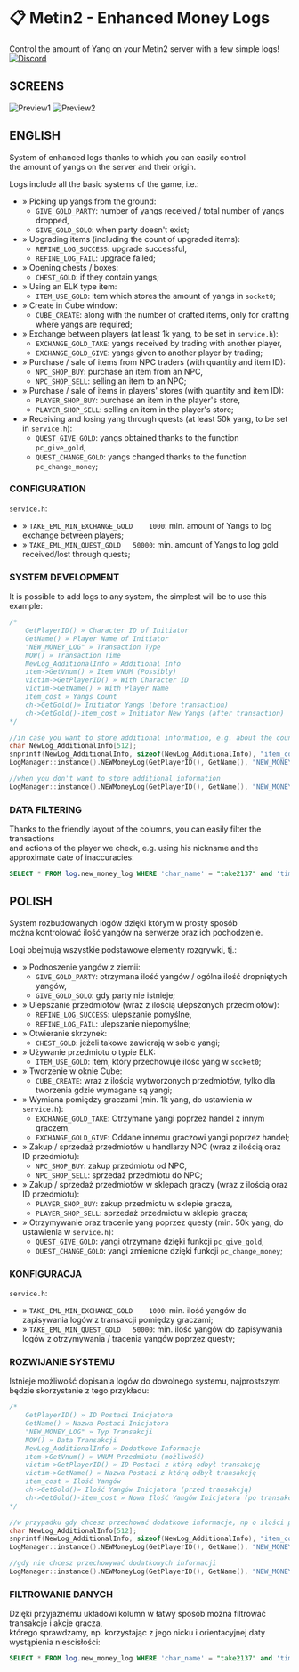 # 📋 Metin2 - Enhanced Money Logs
Control the amount of Yang on your Metin2 server with a few simple logs!  
[![Discord](https://img.shields.io/discord/748288505507217428.svg?label=&logo=discord&logoColor=ffffff&color=7389D8&labelColor=6A7EC2)](https://discord.gg/AEfuvwT)
  
## SCREENS
![Preview1](https://i.imgur.com/ujLvCyv.png)
![Preview2](https://i.imgur.com/0XyNjbR.png)
  
## ENGLISH
System of enhanced logs thanks to which you can easily control  
the amount of yangs on the server and their origin.

Logs include all the basic systems of the game, i.e.:
 - » Picking up yangs from the ground:
	- `GIVE_GOLD_PARTY`: number of yangs received / total number of yangs dropped,
	- `GIVE_GOLD_SOLO`: when party doesn't exist;
 - » Upgrading items (including the count of upgraded items):
	- `REFINE_LOG_SUCCESS`: upgrade successful,
	- `REFINE_LOG_FAIL`: upgrade failed;
 - » Opening chests / boxes:
	- `CHEST_GOLD`: if they contain yangs;
 - » Using an ELK type item:
	- `ITEM_USE_GOLD`: item which stores the amount of yangs in `socket0`;
 - » Create in Cube window:
	- `CUBE_CREATE`: along with the number of crafted items, only for crafting where yangs are required;
 - » Exchange between players (at least 1k yang, to be set in `service.h`):
	- `EXCHANGE_GOLD_TAKE`: yangs received by trading with another player,
	- `EXCHANGE_GOLD_GIVE`: yangs given to another player by trading;
 - » Purchase / sale of items from NPC traders (with quantity and item ID):
	- `NPC_SHOP_BUY`: purchase an item from an NPC,
	- `NPC_SHOP_SELL`: selling an item to an NPC;
 - » Purchase / sale of items in players' stores (with quantity and item ID):
	- `PLAYER_SHOP_BUY`: purchase an item in the player's store,
	- `PLAYER_SHOP_SELL`: selling an item in the player's store;
 - » Receiving and losing yang through quests (at least 50k yang, to be set in `service.h`):
	- `QUEST_GIVE_GOLD`: yangs obtained thanks to the function `pc_give_gold`,
	- `QUEST_CHANGE_GOLD`: yangs changed thanks to the function `pc_change_money`;
  
### CONFIGURATION
`service.h`:
 - » `TAKE_EML_MIN_EXCHANGE_GOLD	1000`: min. amount of Yangs to log exchange between players;
 - » `TAKE_EML_MIN_QUEST_GOLD	50000`: min. amount of Yangs to log gold received/lost through quests;
  
### SYSTEM DEVELOPMENT
It is possible to add logs to any system, the simplest will be to use this example: 
```cpp
/*
	GetPlayerID() » Character ID of Initiator
	GetName() » Player Name of Initiator
	"NEW_MONEY_LOG" » Transaction Type
	NOW() » Transaction Time
	NewLog_AdditionalInfo » Additional Info
	item->GetVnum() » Item VNUM (Possibly)
	victim->GetPlayerID() » With Character ID
	victim->GetName() » With Player Name
	item_cost » Yangs Count
	ch->GetGold()» Initiator Yangs (before transaction)
	ch->GetGold()-item_cost » Initiator New Yangs (after transaction)
*/

//in case you want to store additional information, e.g. about the count of the item 
char NewLog_AdditionalInfo[512];
snprintf(NewLog_AdditionalInfo, sizeof(NewLog_AdditionalInfo), "item_count: %u", item->GetCount());
LogManager::instance().NEWMoneyLog(GetPlayerID(), GetName(), "NEW_MONEY_LOG", NewLog_AdditionalInfo, item->GetVnum(), victim->GetPlayerID(), victim->GetName(), item_cost, ch->GetGold(), ch->GetGold()-item_cost);

//when you don't want to store additional information 
LogManager::instance().NEWMoneyLog(GetPlayerID(), GetName(), "NEW_MONEY_LOG", "", item->GetVnum(), victim->GetPlayerID(), victim->GetName(), item_cost, GetGold(), GetGold()+item_cost);
```

### DATA FILTERING 
Thanks to the friendly layout of the columns, you can easily filter the transactions  
and actions of the player we check, e.g. using his nickname and the approximate date of inaccuracies: 
```sql
SELECT * FROM log.new_money_log WHERE 'char_name' = "take2137" and 'time' > "2021-06-21 21:37:00";
```
  
  
  
## POLISH
System rozbudowanych logów dzięki którym w prosty sposób  
można kontrolować ilość yangów na serwerze oraz ich pochodzenie.

Logi obejmują wszystkie podstawowe elementy rozgrywki, tj.:
 - » Podnoszenie yangów z ziemii:
	- `GIVE_GOLD_PARTY`: otrzymana ilość yangów / ogólna ilość dropniętych yangów,
	- `GIVE_GOLD_SOLO`: gdy party nie istnieje; 
 - » Ulepszanie przedmiotów (wraz z ilością ulepszonych przedmiotów):
	- `REFINE_LOG_SUCCESS`: ulepszanie pomyślne,
	- `REFINE_LOG_FAIL`: ulepszanie niepomyślne;
 - » Otwieranie skrzynek:
	- `CHEST_GOLD`: jeżeli takowe zawierają w sobie yangi;
 - » Używanie przedmiotu o typie ELK:
	- `ITEM_USE_GOLD`: item, który przechowuje ilość yang w `socket0`;
 - » Tworzenie w oknie Cube:
	- `CUBE_CREATE`: wraz z ilością wytworzonych przedmiotów, tylko dla tworzenia gdzie wymagane są yangi;
 - » Wymiana pomiędzy graczami (min. 1k yang, do ustawienia w `service.h`):
	- `EXCHANGE_GOLD_TAKE`: Otrzymane yangi poprzez handel z innym graczem,
	- `EXCHANGE_GOLD_GIVE`: Oddane innemu graczowi yangi poprzez handel;
 - » Zakup / sprzedaż przedmiotów u handlarzy NPC (wraz z ilością oraz ID przedmiotu):
	- `NPC_SHOP_BUY`: zakup przedmiotu od NPC,
	- `NPC_SHOP_SELL`: sprzedaż przedmiotu do NPC;
 - » Zakup / sprzedaż przedmiotów w sklepach graczy (wraz z ilością oraz ID przedmiotu):
	- `PLAYER_SHOP_BUY`: zakup przedmiotu w sklepie gracza,
	- `PLAYER_SHOP_SELL`: sprzedaż przedmiotu w sklepie gracza;
 - » Otrzymywanie oraz tracenie yang poprzez questy (min. 50k yang, do ustawienia w `service.h`):
	- `QUEST_GIVE_GOLD`: yangi otrzymane dzięki funkcji `pc_give_gold`,
	- `QUEST_CHANGE_GOLD`: yangi zmienione dzięki funkcji `pc_change_money`;
  
### KONFIGURACJA
`service.h`:
 - » `TAKE_EML_MIN_EXCHANGE_GOLD	1000`: min. ilość yangów do zapisywania logów z transakcji pomiędzy graczami;
 - » `TAKE_EML_MIN_QUEST_GOLD	50000`: min. ilość yangów do zapisywania logów z otrzymywania / tracenia yangów poprzez questy;
  
### ROZWIJANIE SYSTEMU
Istnieje możliwość dopisania logów do dowolnego systemu, najprostszym będzie skorzystanie z tego przykładu:
```cpp
/*
	GetPlayerID() » ID Postaci Inicjatora
	GetName() » Nazwa Postaci Inicjatora
	"NEW_MONEY_LOG" » Typ Transakcji
	NOW() » Data Transakcji
	NewLog_AdditionalInfo » Dodatkowe Informacje
	item->GetVnum() » VNUM Przedmiotu (możliwość)
	victim->GetPlayerID() » ID Postaci z którą odbył transakcję
	victim->GetName() » Nazwa Postaci z którą odbył transakcję
	item_cost » Ilość Yangów
	ch->GetGold()» Ilość Yangów Inicjatora (przed transakcją)
	ch->GetGold()-item_cost » Nowa Ilość Yangów Inicjatora (po transakcji)
*/

//w przypadku gdy chcesz przechować dodatkowe informacje, np o ilości przedmiotu
char NewLog_AdditionalInfo[512];
snprintf(NewLog_AdditionalInfo, sizeof(NewLog_AdditionalInfo), "item_count: %u", item->GetCount());
LogManager::instance().NEWMoneyLog(GetPlayerID(), GetName(), "NEW_MONEY_LOG", NewLog_AdditionalInfo, item->GetVnum(), victim->GetPlayerID(), victim->GetName(), item_cost, ch->GetGold(), ch->GetGold()-item_cost);

//gdy nie chcesz przechowywać dodatkowych informacji
LogManager::instance().NEWMoneyLog(GetPlayerID(), GetName(), "NEW_MONEY_LOG", "", item->GetVnum(), victim->GetPlayerID(), victim->GetName(), item_cost, GetGold(), GetGold()+item_cost);
```

### FILTROWANIE DANYCH
Dzięki przyjaznemu układowi kolumn w łatwy sposób można filtrować transakcje i akcje gracza,  
którego sprawdzamy, np. korzystając z jego nicku i orientacyjnej daty wystąpienia nieścisłości:
```sql
SELECT * FROM log.new_money_log WHERE 'char_name' = "take2137" and 'time' > "2021-06-21 21:37:00";
```
